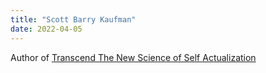 ```yaml
---
title: "Scott Barry Kaufman"
date: 2022-04-05
---
```


Author of [Transcend The New Science of Self Actualization](/notes/Transcend%20The%20New%20Science%20of%20Self%20Actualization.md)



